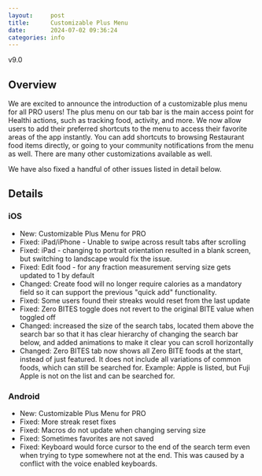 ```yaml
---
layout:     post
title:      Customizable Plus Menu
date:       2024-07-02 09:36:24
categories: info
---
```


v9.0

## Overview

We are excited to announce the introduction of a customizable plus menu for all
PRO users! The plus menu on our tab bar is the main access point for Healthi
actions, such as tracking food, activity, and more. We now allow users to add
their preferred shortcuts to the menu to access their favorite areas of the app
instantly. You can add shortcuts to browsing Restaurant food items directly, or
going to your community notifications from the menu as well. There are many
other customizations available as well.

We have also fixed a handful of other issues listed in detail below.

## Details

### iOS
* New: Customizable Plus Menu for PRO
* Fixed: iPad/iPhone - Unable to swipe across result tabs after scrolling
* Fixed: iPad - changing to portrait orientation resulted in a blank screen, but
  switching to landscape would fix the issue.
* Fixed: Edit food - for any fraction measurement serving size gets updated to 1
  by default
* Changed: Create food will no longer require calories as a mandatory field so
  it can support the previous "quick add" functionality.
* Fixed: Some users found their streaks would reset from the last update
* Fixed: Zero BITES toggle does not revert to the original BITE value when
  toggled off
* Changed: increased the size of the search tabs, located them above the search
  bar so that it has clear hierarchy of changing the search bar below, and added
animations to make it clear you can scroll horizontally
* Changed: Zero BITES tab now shows all Zero BITE foods at the start, instead of just
  featured. It does not include all variations of common foods, which can still
be searched for. Example: Apple is listed, but Fuji Apple is not on the list and
can be searched for.

### Android
* New: Customizable Plus Menu for PRO
* Fixed: More streak reset fixes
* Fixed: Macros do not update when changing serving size
* Fixed: Sometimes favorites are not saved
* Fixed: Keyboard would force cursor to the end of the search term even when
  trying to type somewhere not at the end. This was caused by a conflict with
the voice enabled keyboards.
